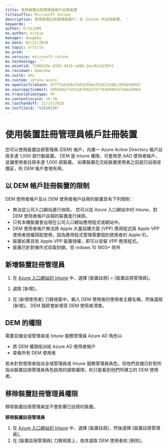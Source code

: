 ```yaml
---
title: 使用裝置註冊管理員帳戶註冊裝置
titlesuffix: Microsoft Intune
description: 使用裝置註冊管理員帳戶，在 Intune 中註冊裝置。 "
keywords: ''
author: ErikjeMS
ms.author: erikje
manager: dougeby
ms.date: 02/22/2018
ms.topic: article
ms.prod: ''
ms.service: microsoft-intune
ms.technology: ''
ms.assetid: 7196b33e-d303-4415-ad0b-2ecdb14230fd
ms.reviewer: damionw
ms.suite: ems
ms.custom: intune-azure
ms.openlocfilehash: d7ff5a63b6afb619fbbe762d23208c1058e99943
ms.sourcegitcommit: b96568a77d3cb6f602e7577446996fe7dde169bd
ms.translationtype: HT
ms.contentlocale: zh-TW
ms.lasthandoff: 11/13/2018
ms.locfileid: "51610136"
---
```

# <a name="enroll-devices-by-using-a-device-enrollment-manager-account"></a>使用裝置註冊管理員帳戶註冊裝置

您可以使用裝置註冊管理員 (DEM) 帳戶，向單一 Azure Active Directory 帳戶註冊多達 1,000 部行動裝置。 DEM 是 Intune 權限，可套用至 AAD 使用者帳戶，並讓使用者註冊多達 1,000 部裝置。 如果裝置在交給裝置使用者之前就已註冊並備妥，則 DEM 帳戶會很有用。

## <a name="limitations-of-devices-that-are-enrolled-with-a-dem-account"></a>以 DEM 帳戶註冊裝置的限制

DEM 使用者帳戶及以 DEM 使用者帳戶註冊的裝置具有下列限制：

  - 無法從公司入口網站進行抹除。 您可以從 Azure 入口網站中的 Intune，對 DEM 使用者帳戶註冊的裝置進行抹除。
  - 只有本機裝置會出現在公司入口網站應用程式或網站中。
  - DEM 使用者帳戶無法將 Apple 大量採購方案 (VPP) 應用程式與 Apple VPP 使用者授權搭配使用，因為應用程式管理需要個別使用者的 Apple ID。
  - 裝置如果具有 Apple VPP 裝置授權，即可以安裝 VPP 應用程式。
  - 裝置已針對條件式存取封鎖，但 indows 10 1803+ 除外


## <a name="add-a-device-enrollment-manager"></a>新增裝置註冊管理員

1.  在 [Azure 入口網站的 Intune](https://aka.ms/intuneportal) 中，選擇 [裝置註冊] > [裝置註冊管理員]。

2.  選取 [新增]。

3.  在 [新增使用者] 刀鋒視窗中，輸入 DEM 使用者的使用者主體名稱，然後選取 [新增]。 DEM 隨即會新增至 DEM 使用者清單。

## <a name="permissions-for-dem"></a>DEM 的權限

需要具備全域管理員或 Intune 服務管理員 Azure AD 角色以
- 將 DEM 權限指派給 Azure AD 使用者帳戶
- 查看所有 DEM 使用者

若未針對使用者指派全域管理員或 Intune 服務管理員角色，但他們具備已針對所指派裝置註冊管理員角色啟用的讀取權限，則只能看到他們所建立的 DEM 使用者。


## <a name="remove-device-enrollment-manager-permissions"></a>移除裝置註冊管理員權限

移除裝置註冊管理員並不會影響已註冊的裝置。

**移除裝置註冊管理員**

1. 在 [Azure 入口網站的 Intune](https://aka.ms/intuneportal) 中，選擇 [裝置註冊]，然後選擇 [裝置註冊管理員]。
2. 在 [裝置註冊管理員] 刀鋒視窗上，依序選取 DEM 使用者和 [刪除]。


